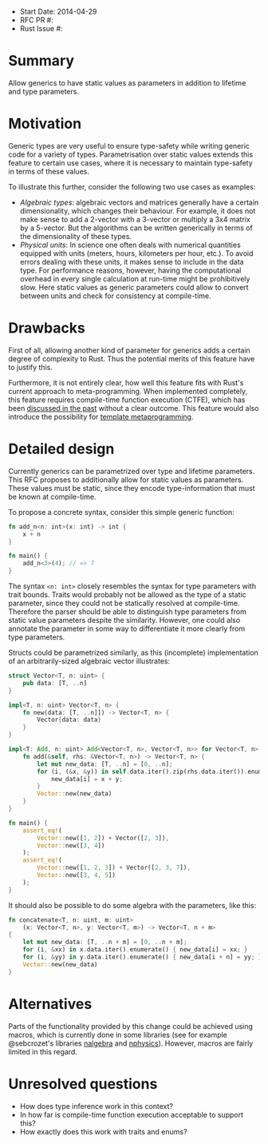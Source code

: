 - Start Date: 2014-04-29
- RFC PR #:
- Rust Issue #:

# Summary

Allow generics to have static values as parameters in addition to lifetime and
type parameters.

# Motivation

Generic types are very useful to ensure type-safety while writing generic code
for a variety of types. Parametrisation over static values extends this feature
to certain use cases, where it is necessary to maintain type-safety in terms of
these values.

To illustrate this further, consider the following two use cases as examples:

* *Algebraic types*: algebraic vectors and matrices generally have a certain
  dimensionality, which changes their behaviour. For example, it does not make
  sense to add a 2-vector with a 3-vector or multiply a 3x4 matrix by a
  5-vector. But the algorithms can be written generically in terms of the
  dimensionality of these types.
* *Physical units*: In science one often deals with numerical quantities
  equipped with units (meters, hours, kilometers per hour, etc.). To avoid
  errors dealing with these units, it makes sense to include in the data type.
  For performance reasons, however, having the computational overhead in every
  single calculation at run-time might be prohibitively slow. Here static
  values as generic parameters could allow to convert between units and check
  for consistency at compile-time.

# Drawbacks

First of all, allowing another kind of parameter for generics adds a certain
degree of complexity to Rust. Thus the potential merits of this feature have to
justify this.

Furthermore, it is not entirely clear, how well this feature fits with Rust's
current approach to meta-programming. When implemented completely, this feature
requires compile-time function execution (CTFE), which has been [discussed in
the past](https://mail.mozilla.org/pipermail/rust-dev/2014-January/008252.html)
without a clear outcome. This feature would also introduce the possibility for
[template metaprogramming](http://en.wikipedia.org/wiki/Template_metaprogramming).

# Detailed design

Currently generics can be parametrized over type and lifetime parameters. This
RFC proposes to additionally allow for static values as parameters. These
values must be static, since they encode type-information that must be known at
compile-time.

To propose a concrete syntax, consider this simple generic function:

```rust
fn add_n<n: int>(x: int) -> int {
    x + n
}

fn main() {
    add_n<3>(4); // => 7
}

```

The syntax `<n: int>` closely resembles the syntax for type parameters with
trait bounds. Traits would probably not be allowed as the type of a static
parameter, since they could not be statically resolved at compile-time.
Therefore the parser should be able to distinguish type parameters from static
value parameters despite the similarity. However, one could also annotate the
parameter in some way to differentiate it more clearly from type parameters.

Structs could be parametrized similarly, as this (incomplete) implementation of
an arbitrarily-sized algebraic vector illustrates:

```rust
struct Vector<T, n: uint> {
    pub data: [T, ..n]
}

impl<T, n: uint> Vector<T, n> {
    fn new(data: [T, ..n]]) -> Vector<T, n> {
        Vector{data: data}
    }
}

impl<T: Add, n: uint> Add<Vector<T, n>, Vector<T, n>> for Vector<T, n> {
    fn add(&self, rhs: &Vector<T, n>) -> Vector<T, n> {
        let mut new_data: [T, ..n] = [0, ..n];
        for (i, (&x, &y)) in self.data.iter().zip(rhs.data.iter()).enumerate() {
            new_data[i] = x + y;
        }
        Vector::new(new_data)
    }
}

fn main() {
    assert_eq!(
        Vector::new([1, 2]) + Vector([2, 3]),
        Vector::new([3, 4])
    );
    assert_eq!(
        Vector::new([1, 2, 3]) + Vector([2, 3, 7]),
        Vector::new([3, 4, 5])
    );
}

```

It should also be possible to do some algebra with the parameters, like this:

```rust
fn concatenate<T, n: uint, m: uint>
    (x: Vector<T, n>, y: Vector<T, m>) -> Vector<T, n + m>
{
    let mut new_data: [T, ..n + m] = [0, ..n + m];
    for (i, &xx) in x.data.iter().enumerate() { new_data[i] = xx; }
    for (i, &yy) in y.data.iter().enumerate() { new_data[i + n] = yy; }
    Vector::new(new_data)
}

```

# Alternatives

Parts of the functionality provided by this change could be achieved using
macros, which is currently done in some libraries (see for example @sebcrozet's
libraries [nalgebra](https://github.com/sebcrozet/nalgebra) and
[nphysics](https://github.com/sebcrozet/nphysics)). However, macros are fairly
limited in this regard.

# Unresolved questions

* How does type inference work in this context?
* In how far is compile-time function execution acceptable to support this?
* How exactly does this work with traits and enums?
